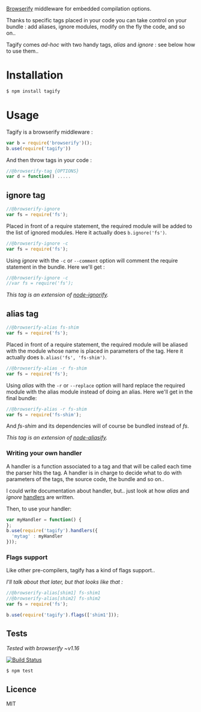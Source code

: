 [Browserify](https://github.com/substack/node-browserify) middleware for embedded compilation options.

Thanks to specific tags placed in your code you can take control on your bundle : add aliases, ignore
modules, modify on the fly the code, and so on..

Tagify comes *ad-hoc* with two handy tags, *alias* and *ignore* : see below how to use them.. 

# Installation

```bash
$ npm install tagify
```

# Usage

Tagify is a browserify middleware :

```js
var b = require('browserify')();
b.use(require('tagify'))
```

And then throw tags in your code :

```js
//@browserify-tag {OPTIONS}
var d = function() .....
```

## ignore tag

```js
//@browserify-ignore
var fs = require('fs');
```

Placed in front of a require statement, the required module will be added to the list of ignored modules.
Here it actually does `b.ignore('fs')`.

```js
//@browserify-ignore -c
var fs = require('fs');
```

Using *ignore* with the `-c` or `--comment` option will comment the require statement in the bundle. Here we'll get :

```js
//@browserify-ignore -c
//var fs = require('fs');
```

*This tag is an extension of [node-ignorify](https://github.com/alexstrat/node-ignorify).*

## alias tag

```js
//@browserify-alias fs-shim
var fs = require('fs');
```

Placed in front of a require statement, the required module will be aliased with the module whose name is placed
in parameters of the tag.
Here it actually does `b.alias('fs', 'fs-shim')`.

```js
//@browserify-alias -r fs-shim
var fs = require('fs');
```

Using *alias* with the `-r` or `--replace` option will hard replace the required module with the alias module
instead of doing an alias. Here we'll get in the final bundle:

```js
//@browserify-alias -r fs-shim
var fs = require('fs-shim');
```

And *fs-shim* and its dependencies will of course be bundled instead of *fs*.

*This tag is an extension of [node-aliasify](https://github.com/alexstrat/node-aliasify).*

### Writing your own handler

A handler is a function associated to a tag and that will be called each time the parser hits the tag. A handler is in charge
to decide what to do with parameters of the tags, the source code, the bundle and so on..

I could write documentation about handler, but.. just look at how *alias* and *ignore* [handlers](https://github.com/alexstrat/node-tagify/blob/master/lib/handler)
are written.

Then, to use your handler:

```js
var myHandler = function() {
};
b.use(require('tagify').handlers({
  'mytag' : myHandler
}));
```

### Flags support

Like other pre-compilers, tagify has a kind of flags support..

*I'll talk about that later, but that looks like that :*

```js
//@browserify-alias[shim1] fs-shim1
//@browserify-alias[shim2] fs-shim2
var fs = require('fs');
```

```js
b.use(require('tagify').flags(['shim1']));
```

## Tests

*Tested with browserify ~v1.16*

[![Build Status](https://secure.travis-ci.org/alexstrat/node-tagify.png?branch=master)](https://travis-ci.org/alexstrat/node-tagify)

```bash
$ npm test
```

## Licence
MIT